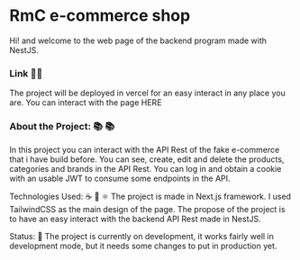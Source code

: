 # RmC e-commerce shop

Hi! and welcome to the web page of the backend program made with NestJS.


### Link 🔗🔗

The project will be deployed in vercel for an easy interact in any place you are.
You can interact with the page HERE

### About the Project: 📚 📚
In this project you can interact with the API Rest of the fake e-commerce that i have build before.
You can see, create, edit and delete the products, categories and brands in the API Rest.
You can log in and obtain a cookie with an usable JWT to consume some endpoints in the API.


Technologies Used: ☕️ 🐍 ⚛️
The project is made in Next.js framework. 
I used TailwindCSS as the main design of the page.
The propose of the project is to have an easy interact with the backend API Rest made in NestJS.


Status: 📶
The project is currently on development, it works fairly well in development mode, but it needs some changes to put in production yet. 
